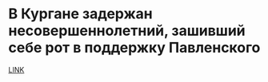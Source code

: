 # В Кургане задержан несовершеннолетний, зашивший себе рот в поддержку Павленского



[LINK](https://varlamov.ru/1743821.html)